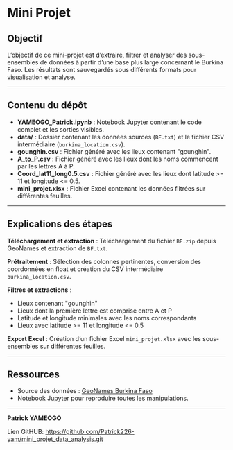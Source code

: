 # Mini Projet 

## Objectif
L’objectif de ce mini-projet est d’extraire, filtrer et analyser des sous-ensembles de données à partir d’une base plus large concernant le Burkina Faso. Les résultats sont sauvegardés sous différents formats pour visualisation et analyse.

---

## Contenu du dépôt

- **YAMEOGO_Patrick.ipynb** : Notebook Jupyter contenant le code complet et les sorties visibles.
- **data/** : Dossier contenant les données sources (`BF.txt`) et le fichier CSV intermédiaire (`burkina_location.csv`).
- **gounghin.csv** : Fichier généré avec les lieux contenant "gounghin".
- **A_to_P.csv** : Fichier généré avec les lieux dont les noms commencent par les lettres A à P.
- **Coord_lat11_long0.5.csv** : Fichier généré avec les lieux dont latitude >= 11 et longitude <= 0.5.
- **mini_projet.xlsx** : Fichier Excel contenant les données filtrées sur différentes feuilles.

---

## Explications des étapes

**Téléchargement et extraction** : Téléchargement du fichier `BF.zip` depuis GeoNames et extraction de `BF.txt`.

**Prétraitement** : Sélection des colonnes pertinentes, conversion des coordonnées en float et création du CSV intermédiaire `burkina_location.csv`.

**Filtres et extractions** :
   - Lieux contenant "gounghin"
   - Lieux dont la première lettre est comprise entre A et P
   - Latitude et longitude minimales avec les noms correspondants
   - Lieux avec latitude >= 11 et longitude <= 0.5

**Export Excel** : Création d’un fichier Excel `mini_projet.xlsx` avec les sous-ensembles sur différentes feuilles.

---

## Ressources
- Source des données : [GeoNames Burkina Faso](https://download.geonames.org/export/dump/BF.zip)
- Notebook Jupyter pour reproduire toutes les manipulations.

---

**Patrick YAMEOGO**

Lien GitHUB: https://github.com/Patrick226-yam/mini_projet_data_analysis.git
